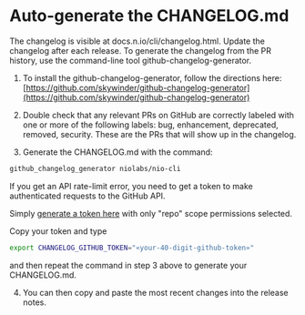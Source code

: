 # Auto-generate the CHANGELOG.md

The changelog is visible at docs.n.io/cli/changelog.html. Update the changelog after each release.
To generate the changelog from the PR history, use the command-line tool github-changelog-generator.

1. To install the github-changelog-generator, follow the directions here: [https://github.com/skywinder/github-changelog-generator](https://github.com/skywinder/github-changelog-generator)

2. Double check that any relevant PRs on GitHub are correctly labeled with one or more of the following labels: bug, enhancement, deprecated, removed, security. These are the PRs that will show up in the changelog.

3. Generate the CHANGELOG.md with the command:

  ```bash
  github_changelog_generator niolabs/nio-cli
  ```

  If you get an API rate-limit error, you need to get a token to make authenticated requests to the GitHub API.

  Simply [generate a token here](https://github.com/settings/tokens/new?description=GitHub%20Changelog%20Generator%20token) with only "repo" scope permissions selected.

  Copy your token and type
  ```bash
  export CHANGELOG_GITHUB_TOKEN="«your-40-digit-github-token»"
  ```
  and then repeat the command in step 3 above to generate your CHANGELOG.md.

4. You can then copy and paste the most recent changes into the release notes.
